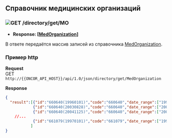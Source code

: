## Справочник медицинских организаций

### ![GET](../../../../img/get.png) /directory/get/MO
* **Response: [[MedOrganization](../../../../types/types.md#com.siams.med.api.MedOrganization)]**

В ответе передаётся массив записей из справочника [MedOrganization](../../../../types/types.md#com.siams.med.api.MedOrganization).

### Пример http

**Request**  
GET `http://{{ONCOR_API_HOST}}/api/1.0/json/directory/get/MedOrganization`

**Response**  
```json
{
  "result":[{"id":"660640(19960101)","code":"660640","date_range":["19960101","20030827"],"name":"АЯТСКАЯ Сельская УБ","mo_code":"640","long_name":"АЯТСКАЯ Сельская участковая Больница","med_org_code":"660640","terr_code":"1201","address":"Невьянский р-н с.Аятское ул.Ворошилова,1","phone":"34165","ogrn":"0","chief_last_name":"Рыжова","chief_first_name":"Надежда","chief_patronymic":"Викторовна"},
            {"id":"660640(20030828)","code":"660640","date_range":["20030828","20041124"],"name":"Амбулат. с.Аятское","mo_code":"640","long_name":"Амбулатория с.Аятское","med_org_code":"660640","terr_code":"1201","address":"Невьянский р-н с.Аятское ул.Ворошилова,1","phone":"34165","ogrn":"0","chief_last_name":"Рыжова","chief_first_name":"Надежда","chief_patronymic":"Викторовна"},
            {"id":"660640(20041125)","code":"660640","date_range":["20041125","20090828"],"name":"ФАП с.Аятское","mo_code":"640","long_name":"ФАП с.Аятское","med_org_code":"660640","terr_code":"1201","address":"Невьянский р-н с.Аятское ул.Ворошилова,1","phone":"34165","ogrn":"0","chief_last_name":"Рыжова","chief_first_name":"Надежда","chief_patronymic":"Викторовна"},
    //...
            {"id":"661079(19970101)","code":"661079","date_range":["19970101","20111231"],"name":"ШИЛОВСКИЙ ФАП","mo_code":"1079","long_name":"ШИЛОВСКИЙ ФАП","med_org_code":"661079","terr_code":"1301","address":"д. Шиловка","phone":"3-27-52","ogrn":"0","chief_last_name":"Макарова","chief_first_name":"Лариса","chief_patronymic":"Михайловна"}
           ]
}
```
